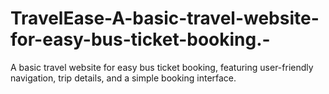 # TravelEase-A-basic-travel-website-for-easy-bus-ticket-booking.-
A basic travel website for easy bus ticket booking, featuring user-friendly navigation, trip details, and a simple booking interface. 
